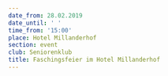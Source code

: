 ```yaml
---
date_from: 28.02.2019
date_until: ' '
time_from: '15:00'
place: Hotel Millanderhof
section: event
club: Seniorenklub
title: Faschingsfeier im Hotel Millanderhof
---
```


